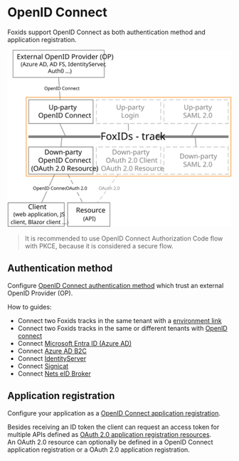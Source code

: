 ﻿# OpenID Connect

Foxids support OpenID Connect as both authentication method and application registration.

![Foxids OpenID Connect](images/parties-oidc.svg)

> It is recommended to use OpenID Connect Authorization Code flow with PKCE, because it is considered a secure flow.

## Authentication method

Configure [OpenID Connect authentication method](auth-met-oidc.md) which trust an external OpenID Provider (OP).

How to guides:

- Connect two Foxids tracks in the same tenant with a [environment link](howto-tracklink-foxids.md)
- Connect two Foxids tracks in the same or different tenants with [OpenID connect](howto-oidc-foxids.md)
- Connect [Microsoft Entra ID (Azure AD)](auth-met-howto-oidc-azure-ad.md) 
- Connect [Azure AD B2C](auth-met-howto-oidc-azure-ad-b2c.md) 
- Connect [IdentityServer](auth-met-howto-oidc-identityserver.md)
- Connect [Signicat](auth-met-howto-oidc-signicat.md)
- Connect [Nets eID Broker](auth-met-howto-oidc-nets-eid-broker.md)

## Application registration

Configure your application as a [OpenID Connect application registration](app-reg-oidc.md).

Besides receiving an ID token the client can request an access token for multiple APIs defined as [OAuth 2.0 application registration resources](app-reg-oauth-2.0.md#oauth-20-resource).  
An OAuth 2.0 resource can optionally be defined in a OpenID Connect application registration or a OAuth 2.0 application registration.

